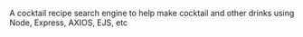 A cocktail recipe search engine to help make cocktail and other drinks using Node, Express, AXIOS, EJS, etc
